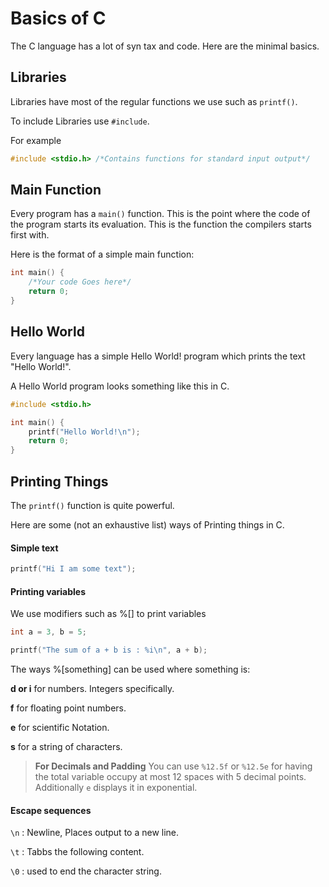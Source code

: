 # Basics of C

The C language has a lot of syn tax and code. Here are the minimal basics.

## Libraries

Libraries have most of the regular functions we use such as `printf()`.

To include Libraries use `#include`.

For example

```c
#include <stdio.h> /*Contains functions for standard input output*/
```

## Main Function

Every program has a `main()` function. This is the point where the code of the program starts its evaluation. This is the function the compilers starts first with.

Here is the format of a simple main function:

```c
int main() {
    /*Your code Goes here*/
    return 0;
}
```

## Hello World

Every language has a simple Hello World! program which prints the text "Hello World!".

A Hello World program looks something like this in C.
```c
#include <stdio.h>

int main() {
    printf("Hello World!\n");
    return 0;
}
```

## Printing Things

The `printf()` function is quite powerful.

Here are some (not an exhaustive list) ways of Printing things in C.

#### Simple text

```c
printf("Hi I am some text");
```

#### Printing variables

We use modifiers such as %[] to print variables

```c
int a = 3, b = 5;

printf("The sum of a + b is : %i\n", a + b);
```
The ways %[something] can be used where something is:

**d or i** for numbers. Integers specifically.

**f** for floating point numbers.

**e** for scientific Notation.

**s** for a string of characters.

> **For Decimals and Padding** You can use `%12.5f` or `%12.5e` for having the total variable occupy at most 12 spaces with 5 decimal points. Additionally `e` displays it in exponential.

#### Escape sequences

`\n` : Newline, Places output to a new line.

`\t` : Tabbs the following content.

`\0` : used to end the character string. 
